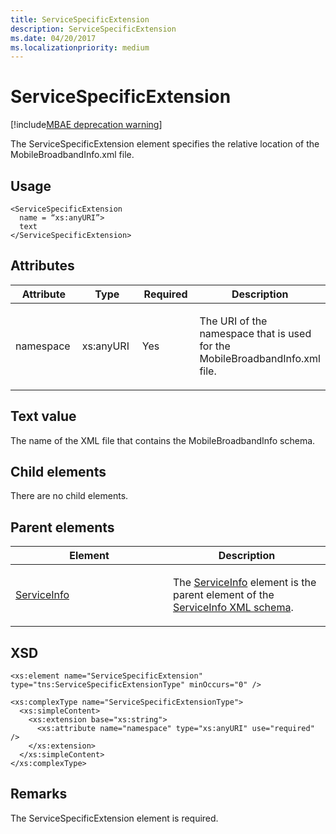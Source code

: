 ```yaml
---
title: ServiceSpecificExtension
description: ServiceSpecificExtension
ms.date: 04/20/2017
ms.localizationpriority: medium
---
```


# ServiceSpecificExtension

[!include[MBAE deprecation warning](../includes/mbae-deprecation-warning.md)]

The ServiceSpecificExtension element specifies the relative location of the MobileBroadbandInfo.xml file.

## <span id="Usage"></span><span id="usage"></span><span id="USAGE"></span>Usage


``` syntax
<ServiceSpecificExtension 
  name = “xs:anyURI”>
  text
</ServiceSpecificExtension>
```

## <span id="Attributes"></span><span id="attributes"></span><span id="ATTRIBUTES"></span>Attributes


<table>
<colgroup>
<col width="25%" />
<col width="25%" />
<col width="25%" />
<col width="25%" />
</colgroup>
<thead>
<tr class="header">
<th>Attribute</th>
<th>Type</th>
<th>Required</th>
<th>Description</th>
</tr>
</thead>
<tbody>
<tr class="odd">
<td><p>namespace</p></td>
<td><p>xs:anyURI</p></td>
<td><p>Yes</p></td>
<td><p>The URI of the namespace that is used for the MobileBroadbandInfo.xml file.</p></td>
</tr>
</tbody>
</table>

 

## <span id="Text_value"></span><span id="text_value"></span><span id="TEXT_VALUE"></span>Text value


The name of the XML file that contains the MobileBroadbandInfo schema.

## <span id="Child_elements"></span><span id="child_elements"></span><span id="CHILD_ELEMENTS"></span>Child elements


There are no child elements.

## <span id="Parent_elements"></span><span id="parent_elements"></span><span id="PARENT_ELEMENTS"></span>Parent elements


<table>
<colgroup>
<col width="50%" />
<col width="50%" />
</colgroup>
<thead>
<tr class="header">
<th>Element</th>
<th>Description</th>
</tr>
</thead>
<tbody>
<tr class="odd">
<td><p><a href="serviceinfo.md" data-raw-source="[ServiceInfo](serviceinfo.md)">ServiceInfo</a></p></td>
<td><p>The <a href="serviceinfo.md" data-raw-source="[ServiceInfo](serviceinfo.md)">ServiceInfo</a> element is the parent element of the <a href="serviceinfo-xml-schema.md" data-raw-source="[ServiceInfo XML schema](serviceinfo-xml-schema.md)">ServiceInfo XML schema</a>.</p></td>
</tr>
</tbody>
</table>

 

## <span id="XSD"></span><span id="xsd"></span>XSD


``` syntax
<xs:element name="ServiceSpecificExtension" type="tns:ServiceSpecificExtensionType" minOccurs="0" />

<xs:complexType name="ServiceSpecificExtensionType">
  <xs:simpleContent>
    <xs:extension base="xs:string">
      <xs:attribute name="namespace" type="xs:anyURI" use="required" />
    </xs:extension>
  </xs:simpleContent>
</xs:complexType>
```

## <span id="Remarks"></span><span id="remarks"></span><span id="REMARKS"></span>Remarks


The ServiceSpecificExtension element is required.

 

 





